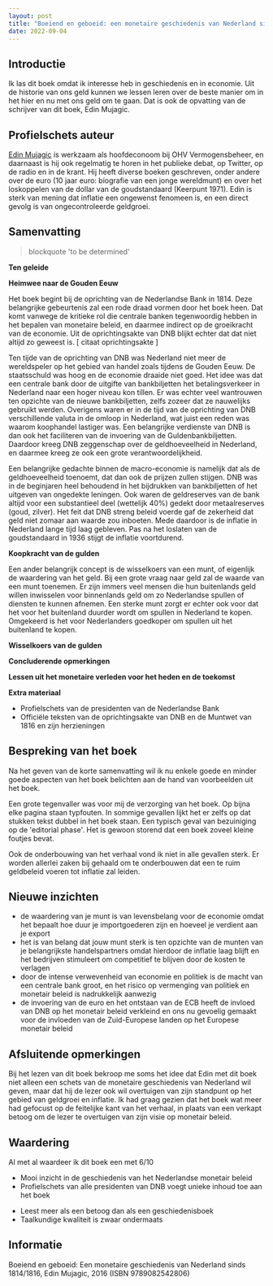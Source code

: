 ```yaml
---
layout: post
title: "Boeiend en geboeid: een monetaire geschiedenis van Nederland sinds 1814/1816"
date: 2022-09-04
---
```

## Introductie

Ik las dit boek omdat ik interesse heb in geschiedenis en in economie. Uit de historie van ons geld kunnen we lessen leren over de beste manier om in het hier en nu met ons geld om te gaan. Dat is ook de opvatting van de schrijver van dit boek, Edin Mujagic.

## Profielschets auteur

[Edin Mujagic](http://www.edinmujagic.nl) is werkzaam als hoofdeconoom bij OHV Vermogensbeheer, en daarnaast is hij ook regelmatig te horen in het publieke debat, op Twitter, op de radio en in de krant. Hij heeft diverse boeken geschreven, onder andere over de euro (10 jaar euro: biografie van een jonge wereldmunt) en over het loskoppelen van de dollar van de goudstandaard (Keerpunt 1971). Edin is sterk van mening dat inflatie een ongewenst fenomeen is, en een direct gevolg is van ongecontroleerde geldgroei. 

## Samenvatting

> blockquote 'to be determined'

**Ten geleide**

**Heimwee naar de Gouden Eeuw**

Het boek begint bij de oprichting van de Nederlandse Bank in 1814. Deze belangrijke gebeurtenis zal een rode draad vormen door het boek heen. Dat komt vanwege de kritieke rol die centrale banken tegenwoordig hebben in het bepalen van monetaire beleid, en daarmee indirect op de groeikracht van de economie. Uit de oprichtingsakte van DNB blijkt echter dat dat niet altijd zo geweest is.
[ citaat oprichtingsakte ]

Ten tijde van de oprichting van DNB was Nederland niet meer de wereldspeler op het gebied van handel zoals tijdens de Gouden Eeuw. De staatsschuld was hoog en de economie draaide niet goed. Het idee was dat een centrale bank door de uitgifte van bankbiljetten het betalingsverkeer in Nederland naar een hoger niveau kon tillen. Er was echter veel wantrouwen ten opzichte van de nieuwe bankbiljetten, zelfs zozeer dat ze nauwelijks gebruikt werden. Overigens waren er in de tijd van de oprichting van DNB verschillende valuta in de omloop in Nederland, wat juist een reden was waarom koophandel lastiger was. Een belangrijke verdienste van DNB is dan ook het faciliteren van de invoering van de Guldenbankbiljetten. Daardoor kreeg DNB zeggenschap over de geldhoeveelheid in Nederland, en daarmee kreeg ze ook een grote verantwoordelijkheid.

Een belangrijke gedachte binnen de macro-economie is namelijk dat als de geldhoeveelheid toenoemt, dat dan ook de prijzen zullen stijgen. DNB was in de beginjaren heel behoudend in het bijdrukken van bankbiljetten of het uitgeven van ongedekte leningen. Ook waren de geldreserves van de bank altijd voor een substantieel deel (wettelijk 40%) gedekt door metaalreserves (goud, zilver). Het feit dat DNB streng beleid voerde gaf de zekerheid dat geld niet zomaar aan waarde zou inboeten. Mede daardoor is de inflatie in Nederland lange tijd laag gebleven. Pas na het loslaten van de goudstandaard in 1936 stijgt de inflatie voortdurend.

**Koopkracht van de gulden**

Een ander belangrijk concept is de wisselkoers van een munt, of eigenlijk de waardering van het geld. Bij een grote vraag naar geld zal de waarde van een munt toenemen. Er zijn immers veel mensen die hun buitenlands geld willen inwisselen voor binnenlands geld om zo Nederlandse spullen of diensten te kunnen afnemen. Een sterke munt zorgt er echter ook voor dat het voor het buitenland duurder wordt om spullen in Nederland te kopen. Omgekeerd is het voor Nederlanders goedkoper om spullen uit het buitenland te kopen.

**Wisselkoers van de gulden**

**Concluderende opmerkingen**

**Lessen uit het monetaire verleden voor het heden en de toekomst**

**Extra materiaal**

* Profielschets van de presidenten van de Nederlandse Bank
* Officiële teksten van de oprichtingsakte van DNB en de Muntwet van 1816 en zijn herzieningen

## Bespreking van het boek

Na het geven van de korte samenvatting wil ik nu enkele goede en minder goede aspecten van het boek belichten aan de hand van voorbeelden uit het boek.

Een grote tegenvaller was voor mij de verzorging van het boek. Op bijna elke pagina staan typfouten. In sommige gevallen lijkt het er zelfs op dat stukken tekst dubbel in het boek staan. Een typisch geval van bezuiniging op de 'editorial phase'. Het is gewoon storend dat een boek zoveel kleine foutjes bevat.

Ook de onderbouwing van het verhaal vond ik niet in alle gevallen sterk. Er worden allerlei zaken bij gehaald om te onderbouwen dat een te ruim geldbeleid voeren tot inflatie zal leiden. 

## Nieuwe inzichten

* de waardering van je munt is van levensbelang voor de economie omdat het bepaalt hoe duur je importgoederen zijn en hoeveel je verdient aan je export
* het is van belang dat jouw munt sterk is ten opzichte van de munten van je belangrijkste handelspartners omdat hierdoor de inflatie laag blijft en het bedrijven stimuleert om competitief te blijven door de kosten te verlagen
* door de intense verwevenheid van economie en politiek is de macht van een centrale bank groot, en het risico op vermenging van politiek en monetair beleid is nadrukkelijk aanwezig
* de invoering van de euro en het ontstaan van de ECB heeft de invloed van DNB op het monetair beleid verkleind en ons nu gevoelig gemaakt voor de invloeden van de Zuid-Europese landen op het Europese monetair beleid 

## Afsluitende opmerkingen

Bij het lezen van dit boek bekroop me soms het idee dat Edin met dit boek niet alleen een schets van de monetaire geschiedenis van Nederland wil geven, maar dat hij de lezer ook wil overtuigen van zijn standpunt op het gebied van geldgroei en inflatie. Ik had graag gezien dat het boek wat meer had gefocust op de feitelijke kant van het verhaal, in plaats van een verkapt betoog om de lezer te overtuigen van zijn visie op monetair beleid. 

## Waardering

Al met al waardeer ik dit boek een met 6/10

+ Mooi inzicht in de geschiedenis van het Nederlandse monetair beleid
+ Profielschets van alle presidenten van DNB voegt unieke inhoud toe aan het boek

- Leest meer als een betoog dan als een geschiedenisboek
- Taalkundige kwaliteit is zwaar ondermaats

## Informatie

Boeiend en geboeid: Een monetaire geschiedenis van Nederland sinds 1814/1816, Edin Mujagic, 2016 (ISBN 9789082542806)
